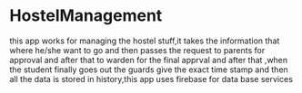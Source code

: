 # HostelManagement


this app works for managing the hostel stuff,it takes the information that where he/she want to go and then passes the request to parents for approval and after that to warden for the final apprval 
and after that ,when the student finally goes out the guards give the exact time stamp and then all the data is stored in history,this app uses firebase for data base services


